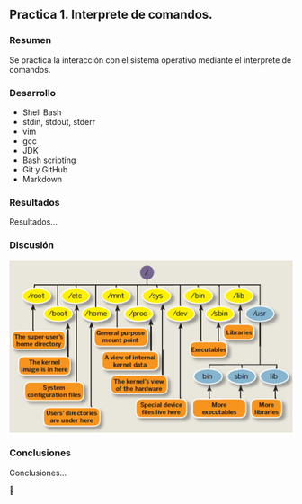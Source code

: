 ## Practica 1. Interprete de comandos.

### Resumen

Se practica la interacción con el sistema operativo mediante el interprete de comandos.

### Desarrollo

- Shell Bash
- stdin, stdout, stderr
- vim
- gcc
- JDK
- Bash scripting
- Git y GitHub
- Markdown

### Resultados

Resultados...

### Discusión

![filesystemLinux](./imgs/filesystemLinux.png "filesystemLinux")

### Conclusiones

Conclusiones...

:rocket:
